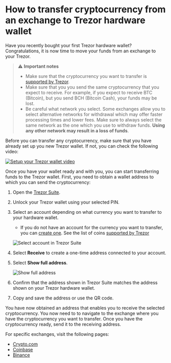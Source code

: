 # How to transfer cryptocurrency from an exchange to Trezor hardware wallet

Have you recently bought your first Trezor hardware wallet? Congratulations, it is now time to move your funds from an exchange to your Trezor.

> :warning: **Important notes**
> 
> - Make sure that the cryptocurrency you want to transfer is [supported by Trezor](https://trezor.io/coins).
> - Make sure that you you send the same cryptocurrency that you expect to receive. For example, if you expect to receive BTC (Bitcoin), but you send BCH (Bitcoin Cash), your funds may be lost.
> - Be careful what network you select. Some exchanges allow you to select alternative networks for withdrawal which may offer faster processing times and lower fees. Make sure to always select the same network as the one which you use to withdraw funds. **Using any other network may result in a loss of funds**.

Before you can transfer any cryptocurrency, make sure that you have already set up you new Trezor wallet. If not, you can check the following video:

[![Setup your Trezor wallet video](https://img.youtube.com/vi/HuVH_9hnUu8/0.jpg)](https://www.youtube.com/watch?v=HuVH_9hnUu8)

Once you have your wallet ready and with you, you can start transferring funds to the Trezor wallet. First, you need to obtain a wallet address to which you can send the cryptocurrency:

1. Open the [Trezor Suite](https://trezor.io/trezor-suite).
2. Unlock your Trezor wallet using your selected PIN.
3. Select an account depending on what currency you want to transfer to your hardware wallet.

    - If you do not have an account for the currency you want to transfer, you can [create one](https://trezor.io/learn/a/manage-accounts-in-trezor-suite). See the list of coins [supported by Trezor](https://trezor.io/coins)

    ![Select account in Trezor Suite](https://trezor.io/content/wysiwyg/Images_sorted/PUBLIC_START_Crypto_101_NO_FOLDER/Binance%20to%20Trezor/Empower_update/account_new.png)

4. Select **Receive** to create a one-time address connected to your account.
5. Select **Show full address**.

    ![Show full address](https://trezor.io/content/wysiwyg/Images_sorted/PUBLIC_START_Crypto_101_NO_FOLDER/Binance%20to%20Trezor/Empower_update/Show_address_new.png)

6. Confirm that the address shown in Trezor Suite matches the address shown on your Trezor hardware wallet.
7. Copy and save the address or use the QR code.

You have now obtained an address that enables you to receive the selected cryptocurrency. You now need to to navigate to the exchange where you have the cryptocurrency you want to transfer. Once you have the cryptocurrency ready, send it to the receiving address.

For specific exchanges, visit the following pages:

* [Crypto.com](https://trezor.io/learn/a/moving-from-crypto-com-to-trezor)
* [Coinbase](https://trezor.io/learn/a/moving-from-coinbase-to-trezor)
* [Binance](https://trezor.io/learn/a/moving-from-binance-to-trezor)
